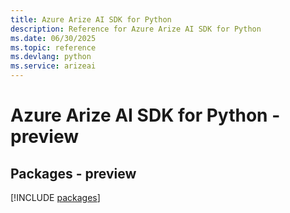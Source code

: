 ```yaml
---
title: Azure Arize AI SDK for Python
description: Reference for Azure Arize AI SDK for Python
ms.date: 06/30/2025
ms.topic: reference
ms.devlang: python
ms.service: arizeai
---
```

# Azure Arize AI SDK for Python - preview
## Packages - preview
[!INCLUDE [packages](arize-ai-index.md)]